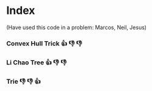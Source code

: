 # Index

(Have used this code in a problem: Marcos, Neil, Jesus)

### Convex Hull Trick :+1: :-1: :-1:
### Li Chao Tree :+1: :-1: :-1:
### Trie :-1: :-1: :+1:
